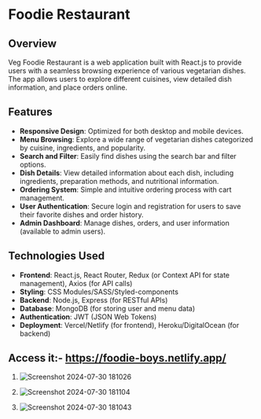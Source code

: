 # Foodie Restaurant

## Overview
Veg Foodie Restaurant is a web application built with React.js to provide users with a seamless browsing experience of various vegetarian dishes. The app allows users to explore different cuisines, view detailed dish information, and place orders online.

## Features
- **Responsive Design**: Optimized for both desktop and mobile devices.
- **Menu Browsing**: Explore a wide range of vegetarian dishes categorized by cuisine, ingredients, and popularity.
- **Search and Filter**: Easily find dishes using the search bar and filter options.
- **Dish Details**: View detailed information about each dish, including ingredients, preparation methods, and nutritional information.
- **Ordering System**: Simple and intuitive ordering process with cart management.
- **User Authentication**: Secure login and registration for users to save their favorite dishes and order history.
- **Admin Dashboard**: Manage dishes, orders, and user information (available to admin users).

## Technologies Used
- **Frontend**: React.js, React Router, Redux (or Context API for state management), Axios (for API calls)
- **Styling**: CSS Modules/SASS/Styled-components
- **Backend**: Node.js, Express (for RESTful APIs)
- **Database**: MongoDB (for storing user and menu data)
- **Authentication**: JWT (JSON Web Tokens)
- **Deployment**: Vercel/Netlify (for frontend), Heroku/DigitalOcean (for backend)

## Access it:- https://foodie-boys.netlify.app/

1. ![Screenshot 2024-07-30 181026](https://github.com/user-attachments/assets/3130a845-3f20-4a48-9f6b-5a03fcfc96bd)

2. ![Screenshot 2024-07-30 181104](https://github.com/user-attachments/assets/49c4d687-f6f1-4bba-b7f7-6384e29bbf2f)

3. ![Screenshot 2024-07-30 181043](https://github.com/user-attachments/assets/39940e2e-1128-42fc-99ac-d2d6c85afe82)






